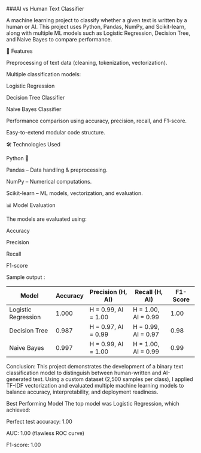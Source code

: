 ###AI vs Human Text Classifier

A machine learning project to classify whether a given text is written by a human or AI.
This project uses Python, Pandas, NumPy, and Scikit-learn, along with multiple ML models such as Logistic Regression, Decision Tree, and Naive Bayes to compare performance.

📌 Features

Preprocessing of text data (cleaning, tokenization, vectorization).

Multiple classification models:

Logistic Regression

Decision Tree Classifier

Naive Bayes Classifier

Performance comparison using accuracy, precision, recall, and F1-score.

Easy-to-extend modular code structure.

🛠️ Technologies Used

Python 🐍

Pandas – Data handling & preprocessing.

NumPy – Numerical computations.

Scikit-learn – ML models, vectorization, and evaluation.

📊 Model Evaluation

The models are evaluated using:

Accuracy

Precision

Recall

F1-score

Sample output :

| Model               | Accuracy | Precision (H, AI)   | Recall (H, AI)      | F1-Score |
| ------------------- | -------- | ------------------- | ------------------- | -------- |
| Logistic Regression | 1.000    | H = 0.99, AI = 1.00 | H = 1.00, AI = 0.99 | 1.00     |
| Decision Tree       | 0.987    | H = 0.97, AI = 0.99 | H = 0.99, AI = 0.97 | 0.98     |
| Naive Bayes         | 0.997    | H = 0.99, AI = 1.00 | H = 1.00, AI = 0.99 | 0.99     |

Conclusion:
This project demonstrates the development of a binary text classification model to distinguish between human-written and AI-generated text. Using a custom dataset (2,500 samples per class), I applied TF-IDF vectorization and evaluated multiple machine learning models to balance accuracy, interpretability, and deployment readiness.

Best Performing Model
The top model was Logistic Regression, which achieved:

Perfect test accuracy: 1.00

AUC: 1.00 (flawless ROC curve)

F1-score: 1.00
